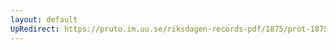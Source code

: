 ```yaml
---
layout: default
UpRedirect: https://pruto.im.uu.se/riksdagen-records-pdf/1875/prot-1875--fk--031/prot-1875--fk--031_015.pdf
---
```

